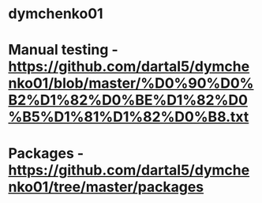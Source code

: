 # dymchenko01

# Manual testing - https://github.com/dartal5/dymchenko01/blob/master/%D0%90%D0%B2%D1%82%D0%BE%D1%82%D0%B5%D1%81%D1%82%D0%B8.txt
# Packages - https://github.com/dartal5/dymchenko01/tree/master/packages
